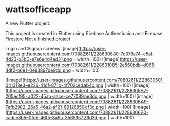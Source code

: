 # wattsofficeapp

A new Flutter project.

This project is created in Flutter using Firebase Authenticaion and Firebase Firestore
Not a finished project.

Login and Signup screens
![image](https://user-images.githubusercontent.com/70882611/228630880-7e376a74-c5af-4d23-b3b3-e7a6e4d4ad31.png = width=100)
![image](https://user-images.githubusercontent.com/70882611/228631085-2e560bdb-d065-4df2-b6e1-0e93897de9dd.png = width=100)



![image](https://user-images.githubusercontent.com/70882611/228630501-041318e3-e226-41df-871b-4f702cedab4c.png | width=100)
![image](https://user-images.githubusercontent.com/70882611/228630587-205ecf95-a022-45ab-aace-ce77089ae3dc.png | width=100)
![image](https://user-images.githubusercontent.com/70882611/228630649-7efb2982-26a5-46a2-af21-69126850cf3d.png | width=100)
![image](https://user-images.githubusercontent.com/70882611/228630670-cadce8b5-0fdb-46f5-8a9a-356595726d3d.png | width=100)
